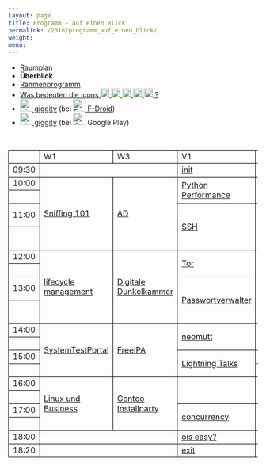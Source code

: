 ```yaml
---
layout: page
title: Programm - auf einen Blick
permalink: /2018/programm_auf_einen_blick/
weight:
menu:
---
```

<style type="text/css">
table {
border-collapse:collapse;
}
table td{
border:1px solid #000000;
padding-left:  8px;
padding-right: 8px;
}
</style>

* <a href="../programm_raumplan/">Raumplan</a>&nbsp;&nbsp;&nbsp;&nbsp;
* <span style="font-weight: bold;">Überblick&nbsp;&nbsp;&nbsp;&nbsp;</span>
* <a href="../programm_rahmen/">Rahmenprogramm</a>&nbsp;&nbsp;&nbsp;&nbsp;
* <a href="../programm_was_bedeuten_die_icons">Was bedeuten die Icons <img height="18" width="18" src="../../images/workshop.svg"> <img height="18" width="18" src="../../images/talk.svg"> <img height="18" width="18" src="../../images/talk2.svg"> <img height="18" width="18" src="../../images/lightning.svg"> <img height="18" width="18" src="../../images/lpic.svg"> ?</a>
* <a href="https://f-droid.org/repository/browse/?fdid=net.gaast.giggity" target="_blank"><img height="25" src="../../images/giggity.png" alt="giggity-Logo" title="giggity-Logo" />&nbsp;giggity</a> (bei
<a href="https://f-droid.org/" target="_blank"><img height="25" src="../../images/fdroid.png" alt="F-Droid-Logo" title="F-Droid-Logo" />&nbsp;F-Droid</a>)
* <a href="https://play.google.com/store/apps/details?id=net.gaast.giggity" target="_blank"><img height="25" src="../../images/giggity.png" alt="giggity-Logo" title="giggity-Logo" />&nbsp;giggity</a> (bei
<img height="25" src="../../images/googleplay.png" alt="Google-Play-Logo" title="Google-Play-Logo" />&nbsp;Google Play)

<br/>

<table>

<tr><td></td><td>W1</td><td>W3</td><td>V1</td><td>V2</td><td>V3</td><td>LPIC</td><td>Observatorium</td><td></td></tr>

<tr><td>09:30</td>
<td colspan="2"></td>
<td>            <a class="talk2" href="../programm/tuebix-init">init</a></td>
<td colspan="4"></td>
<td>09:30</td></tr>

<tr><td>10:00</td>
<td rowspan="4"><a class="work" href="../programm/felix-bauer-security-basics-sniffing-und-scanning">Sniffing 101</a></td>
<td rowspan="4"><a class="work" href="../programm/mark-proehl-einheitliche-linux-benutzerverwaltung-mit-active-directory">AD</a></td>
<td rowspan="2"><a class="talk" href="../programm/olaf-flebbe-python-performance-for-plants-and-profit">Python Performance</a></td>
<td rowspan="2"><a class="talk" href="../programm/michael-weiss-einfuehrung-in-nix-und-nixos">NixOS</a></td>
<td>            <a class="talk" href="../programm/hans-umatrix-fuer-webbrowserschutz">umatrix</a></td>
<td rowspan="4">&nbsp;</td>
<td rowspan="2">&nbsp;</td>
<td>10:00</td></tr>

<tr><td></td>
<td>            <a class="talk" href="../programm/udo-seidel-unterwasser-statt-in-der-erde">uboot</a></td>
<td></td></tr>

<tr><td>11:00</td>
<td rowspan="2"><a class="talk" href="../programm/andré-niemann-ssh-einfach-sicher-verstehen">SSH</a></td>
<td rowspan="2"><a class="talk" href="../programm/christian-brauner-linux-device-management-making-the-kernel-and-udev-namespace-aware">device management</a></td>
<td rowspan="2"><a class="talk" href="../programm/knut-franke-prokrastination-panik-doku-pauken-was-hilft-bei-der-migration-auf-python3">Python3</a></td>
<td>            <a class="talk" href="../programm/thomas-rauch-das-tuebinger-80cm-teleskop">80cm-Teleskop</a></td>
<td>11:00</td></tr>

<tr><td>&nbsp;</td>
<td>            <a class="talk" href="../programm/thomas-rauch-das-tuebinger-80cm-teleskop">80cm-Teleskop</a></td>
<td></td></tr>

<tr><td>12:00</td>
<td rowspan="4"><a class="work" href="../programm/lukas-kallies-linux-server--und-desktop-lifecycle-management">lifecycle management</a></td>
<td rowspan="4"><a class="work" href="../programm/frank-bunselmeyer-daniel-kobras-digitalfotografie-und-digitale-dunkelkammer">Digitale Dunkelkammer</a></td>
<td rowspan="2"><a class="talk" href="../programm/axel-beckert-von-ueberall-her-per-tor-auf-seinen-rechner-gelangen">Tor</a></td>
<td rowspan="2"><a class="talk" href="../programm/stefan-baur-x2go-thin-client-edition-tce-open-source-als-mittler-zwischen-den-welten">X2Go</a></td>
<td>            <a class="talk" href="../programm/dominik-george-too-young-to-rock-n-roll-kinder-wollen-mitmachen">too young</a></td>
<td rowspan="4"><a class="lpic" href="../../lpic">LPIC</a></td>
<td rowspan="2">&nbsp;</td>
<td>12:00</td></tr>

<tr><td></td>
<td>            <a class="talk" href="../programm/mark-proehl-automatisierte-testumgebungen-mit-ansible-und-vagrant">vagrant+ansible</a></td>
<td></td></tr>

<tr><td>13:00</td>
<td rowspan="2"><a class="talk" href="../programm/hans-persoenliche-sicherheit-und-datenschutz-durch-ein-passwortverwalter">Passwortverwalter</a></td>
<td rowspan="2"><a class="talk" href="../programm/adrian-reber-einfuehrung-in-openhpc">OpenHPC</a></td>
<td rowspan="2"><a class="talk" href="../programm/michael-stroeder-ae-dir-paranoide-benutzerverwaltung-mit-openldap">AE-DIR</a></td>
<td>            <a class="talk" href="../programm/thomas-rauch-das-tuebinger-80cm-teleskop">80cm-Teleskop</a></td>
<td>13:00</td></tr>

<tr><td>&nbsp;</td>
<td>            <a class="talk" href="../programm/thomas-rauch-das-tuebinger-80cm-teleskop">80cm-Teleskop</a></td>
<td></td></tr>

<tr><td>14:00</td>
<td rowspan="4"><a class="work" href="../programm/daniel-kulesz-systematisch-und-sozial-testen-mit-dem-systemtestportal">SystemTestPortal</a></td>
<td rowspan="4"><a class="work" href="../programm/mark-proehl-einheitliche-linux-benutzerverwaltung-mit-freeipa">FreeIPA</a></td>
<td rowspan="2"><a class="talk" href="../programm/sven-guckes-elimar-riesebieter-neomutt">neomutt</a></td>
<td rowspan="2"><a class="talk" href="../programm/holger-gantikow-do-containers-still-not-contain-what-s-new-in-container-security">Container Security</a></td>
<td            ><a class="talk" href="../programm/dominik-george-kinder-instant-messaging-und-andere-foss-abenteuer">instant&nbsp;messenger</a></td>
<td rowspan="4"><a class="lpic" href="../../lpic">LPIC</a></td>
<td rowspan="8">&nbsp;</td>
<td>14:00</td></tr>

<tr><td></td>
<td>            <a class="talk" href="../programm/gunnar-piel-das-auto-betriebssystem-der-zukunft">Auto OS</a></td>
<td></td></tr>

<tr><td>15:00</td>
<td rowspan="2"><a class="light" href="../../callforpapers/">Lightning&nbsp;Talks</a></td>
<td>            <a class="talk" href="../programm/adrian-reber-christian-brauner-optimized-container-live-migration">container&nbsp;live&nbsp;migration</a></td>
<td rowspan="2"><a class="talk" href="../programm/michael-sperber-web-applikationen-und-uis-funktional-programmieren-mit-reacl">Reacl</a></td>
<td>15:00</td></tr>

<tr><td>&nbsp;</td>
<td>            <a class="talk" href="../programm/felix-bauer-app-separation-no-need-containers">app&nbsp;separation</a></td>
<td></td></tr>

<tr><td>16:00</td>
<td rowspan="4"><a class="work" href="../programm/stefan-klemm-linux-und-business">Linux und Business</a></td>
<td rowspan="4"><a class="work" href="../programm/mark-schmidt-andreas-stockmayer-gentoo-installparty">Gentoo Installparty</a></td>
<td rowspan="2"></td>
<td rowspan="2"><a class="talk" href="../programm/gerhard-klostermeier-rfid-nfc-grundlagen">RFID+NFC</a></td>
<td>            <a class="talk" href="../programm/daniel-kobras-zfs-encryption-sichere-datenhaltung-in-der-cloud">ZFS</a></td>
<td rowspan="4"></td>
<td>16:00</td></tr>

<tr><td>&nbsp;</td>
<td>            <a class="talk" href="../programm/marius-heyn-welche-auswirkungen-hat-die-eu-dsgvo-auf-die-software-entwicklung">DSGVO</a></td>
<td></td></tr>

<tr><td>17:00</td>
<td rowspan="2"><a class="talk" href="../programm/rainer-grimm-best-practices-fuer-concurrency-oder-was-wir-schmerzhaft-gelernt-haben">concurrency</a></td>
<td rowspan="2"><a class="talk" href="../programm/elizaveta-tretiakova-hotplugging-mounts-into-processes">hotplugging mounts</a></td>
<td rowspan="2"><a class="talk" href="../programm/felix-bauer-peekabooav">PeekabooAV</a></td>
<td>17:00</td></tr>

<tr><td>&nbsp;</td><td></td></tr>

<tr><td>18:00</td>
<td colspan="2"></td>
<td>            <a class="talk" href="../programm/udo-seidel-opensource-ois-easy-oder">ois easy?</a></td>
<td colspan="4"></td>
<td>18:00</td></tr>

<tr><td>18:20</td>
<td colspan="2"></td>
<td>            <a class="talk2" href="../programm/tuebix-exit">exit</a></td>
<td colspan="4"></td>
<td>18:20</td></tr>

<!-- for some reason the next tag (to close the table) won't show up in the end... wtf? -->
</table>
